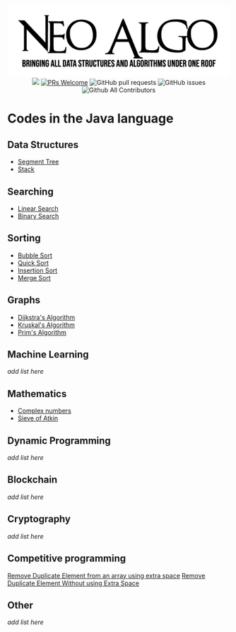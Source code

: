 <p align="center">
    <img src="../img/neo_algo.png"><br>
    <img src="https://img.shields.io/github/license/tesseractcoding/neoalgo?style=flat">
    <a href="http://makeapullrequest.com" target="_blank"><img src="https://img.shields.io/badge/PRs-welcome-brightgreen.svg?style=flat" alt="PRs Welcome"></a>
    <img alt="GitHub pull requests" src="https://img.shields.io/github/issues-pr/tesseractcoding/neoalgo">
    <img alt="GitHub issues" src="https://img.shields.io/github/issues/tesseractcoding/neoalgo">
    <img alt="Github All Contributors" src="https://img.shields.io/github/all-contributors/tesseractcoding/neoalgo">
</p>

# Codes in the Java language

## Data Structures
* [Segment Tree](/ds/SegmentTree.java)
* [Stack](ds/Stackll.java)

## Searching
* [Linear Search](/search/Linear_search.java)
* [Binary Search](/search/Binary_search.java)

## Sorting
* [Bubble Sort](/sort/BubbleSort.java)
* [Quick Sort](/sort/QuickSort.java)
* [Insertion Sort](/sort/InsertionSort.java)
* [Merge Sort](/sort/Merge_sort.java)

## Graphs
* [Dijkstra's Algorithm](Dijkstra.java)
* [Kruskal's Algorithm](/graphs/Kruskal_Algorithm.java)
* [Prim's Algorithm](/graphs/Prim_Algorithm.java)

## Machine Learning
_add list here_

## Mathematics
* [Complex numbers](/math/Complex.java)
* [Sieve of Atkin](/math/sieveOfAtkin.java)

## Dynamic Programming
_add list here_

## Blockchain
_add list here_

## Cryptography
_add list here_

## Competitive programming
[Remove Duplicate Element from an array using extra space](/cp/RemoveDuplicateElement.java)
[Remove Duplicate Element Without using Extra Space](/cp/RemoveDuplicateElementWithoutExtraSpace.java)

## Other
_add list here_
